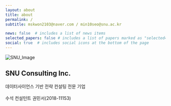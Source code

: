 ```yaml
---
layout: about
title: about
permalink: /
subtitle: mskwon2103@naver.com / min10seo@snu.ac.kr

news: false  # includes a list of news items
selected_papers: false # includes a list of papers marked as "selected={true}"
social: true  # includes social icons at the bottom of the page
---
```


![SNU_Image](https://user-images.githubusercontent.com/114209766/207246051-44b44e85-e2da-4483-a99e-7625e3b7df92.jpg)
<br/>
## SNU Consulting Inc.

데이터사이언스 기반 전략 컨설팅 전문 기업 <br/>
<br/>
수석 컨설턴트 권민서(2018-11153)

